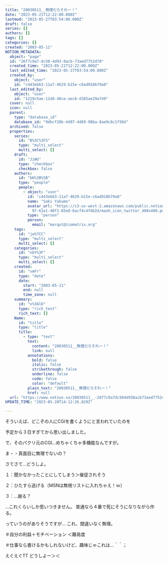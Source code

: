 ```yaml
---
title: "20030511__無理だろそれー！"
date: "2023-05-21T12:22:00.000Z"
lastmod: "2023-05-27T03:54:00.000Z"
draft: false
series: []
authors: []
tags: []
categories: []
created: "2003-05-11"
NOTION_METADATA:
  object: "page"
  id: "26f7c9a7-dc50-4d93-8acb-73aed7752d70"
  created_time: "2023-05-21T12:22:00.000Z"
  last_edited_time: "2023-05-27T03:54:00.000Z"
  created_by:
    object: "user"
    id: "c443eb63-11a7-4629-b15e-c6ad918b79a0"
  last_edited_by:
    object: "user"
    id: "1219c5ae-11d8-48ce-aec6-d385ae29af49"
  cover: null
  icon: null
  parent:
    type: "database_id"
    database_id: "9dbcf20b-4d97-4d69-98ba-8ae9c8c1f58d"
  archived: false
  properties:
    series:
      id: "B%3C%3FS"
      type: "multi_select"
      multi_select: []
    draft:
      id: "JiWU"
      type: "checkbox"
      checkbox: false
    authors:
      id: "bK%3B%5B"
      type: "people"
      people:
        - object: "user"
          id: "c443eb63-11a7-4629-b15e-c6ad918b79a0"
          name: "Saki Yakumo"
          avatar_url: "https://s3-us-west-2.amazonaws.com/public.notion-static.com/3ad1c4\
            97-61e1-48f1-85e8-6acf4c4fdb2d/maoh_icon_twitter_400x400.png"
          type: "person"
          person:
            email: "marqut@ziomatrix.org"
    tags:
      id: "jw%7CC"
      type: "multi_select"
      multi_select: []
    categories:
      id: "nbY%3F"
      type: "multi_select"
      multi_select: []
    created:
      id: "vmFr"
      type: "date"
      date:
        start: "2003-05-11"
        end: null
        time_zone: null
    summary:
      id: "x%3AlD"
      type: "rich_text"
      rich_text: []
    Name:
      id: "title"
      type: "title"
      title:
        - type: "text"
          text:
            content: "20030511__無理だろそれー！"
            link: null
          annotations:
            bold: false
            italic: false
            strikethrough: false
            underline: false
            code: false
            color: "default"
          plain_text: "20030511__無理だろそれー！"
          href: null
  url: "https://www.notion.so/20030511__-26f7c9a7dc504d938acb73aed7752d70"
UPDATE_TIME: "2023-05-28T14:12:26.829Z"

---
```

<link rel="stylesheet" href="https://cdn.jsdelivr.net/npm/katex@0.16.2/dist/katex.min.css" integrity="sha384-bYdxxUwYipFNohQlHt0bjN/LCpueqWz13HufFEV1SUatKs1cm4L6fFgCi1jT643X" crossorigin="anonymous">


そういえば、どこぞの人にCGIを書くようにと言われていたのを


予定から３日すぎてから思い出しました。


で、そのパクリ元のCGI…めちゃくちゃ多機能なんですが。


ま・・真面目に無理でないの？


さてさて…どうしよ。


１：聞かなかったことにしてしまう＞催促されそう


２：ひたすら逃げる（MSNは無視リストに入れちゃえ！ｗ）


３：…謝る？


…これくらいしか思いつきません。 普通なら４番で死にそうになりながら作る。


っていうのがありそうですが… これ、間違いなく無理。


＃自分の利益＋モチベーション ＜難易度


＃仕事なら書けるかもしれないけど、趣味じゃこれは…＾＾；


えぐえぐTT どうしよー＞＜

